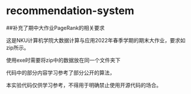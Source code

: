 # recommendation-system
##补充了期中大作业PageRank的相关要求

这是NKU计算机学院大数据计算与应用2022年春季学期的期末大作业，要求如zip所示。

使用exe时需要将zip中的数据放在同一个文件夹下

代码中的部分内容学习参考了部分公开的算法，

本实验代码仅供学习参考，不得用于明确禁止使用开源代码的场合。
